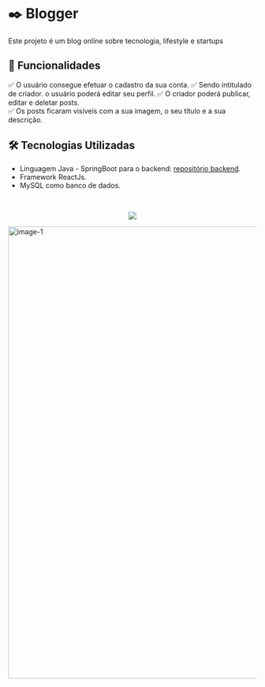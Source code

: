 # ✒️ Blogger

Este projeto é um blog online sobre tecnologia, lifestyle e startups

## 📰 Funcionalidades
✅ O usuário consegue efetuar o cadastro da sua conta.
✅ Sendo intitulado de criador. o usuário poderá editar seu perfil.
✅ O criador poderá publicar, editar e deletar posts.  
✅ Os posts ficaram visíveis com a sua imagem, o seu título e a sua descrição. 

## 🛠️ Tecnologias Utilizadas
- Linguagem Java - SpringBoot para o backend:  <a href="https://github.com/NandoLuisz/blog-backend">repositório backend</a>.
- Framework ReactJs.
- MySQL como banco de dados.

<div><br/>
    <p align="center">
      <a href="https://skillicons.dev">
        <img src="https://skillicons.dev/icons?i=ts,react,tailwind" />
      </a>
    </p>
</div>

<img width="1902" height="917" alt="image-1" src="https://github.com/user-attachments/assets/528d8fbd-9752-47b3-92e0-ac19d85c0b1a" />



